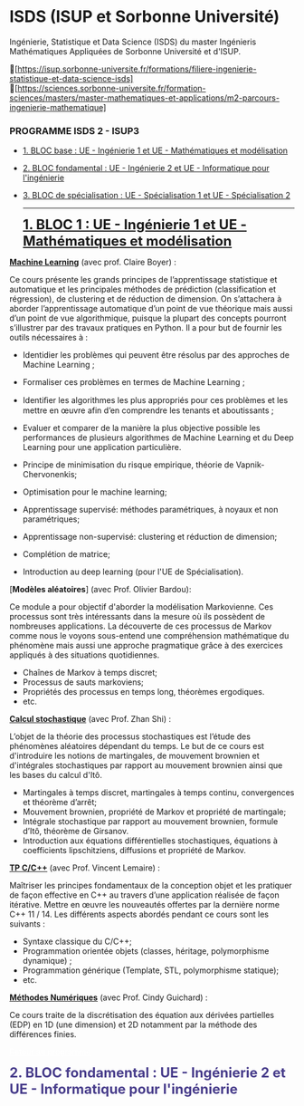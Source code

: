 # ISDS (ISUP et Sorbonne Université)
Ingénierie, Statistique et Data Science (ISDS) du master Ingénieris Mathématiques Appliquées de Sorbonne Université et d'ISUP.<br/>

🔗[https://isup.sorbonne-universite.fr/formations/filiere-ingenierie-statistique-et-data-science-isds] <br/>
🔗[https://sciences.sorbonne-universite.fr/formation-sciences/masters/master-mathematiques-et-applications/m2-parcours-ingenierie-mathematique]

<a id="top"></a>
<div class="list-group" id="list-tab" role="tablist">
<h3 class="list-group-item list-group-item-action active" data-toggle="list" role="tab" aria-controls="home">PROGRAMME ISDS 2 - ISUP3</h3>
  
* [1. BLOC base              : UE - Ingénierie 1 et UE - Mathématiques et modélisation](#2)
* [2. BLOC fondamental       : UE - Ingénierie 2 et UE - Informatique pour l'ingénierie](#2)
* [3. BLOC de spécialisation : UE - Spécialisation 1 et UE - Spécialisation 2](#2)

  ---------------
  
  <a id="2"></a>
<font color="darkslateblue" size=+2.5><b>[1. BLOC 1 : UE - Ingénierie 1 et UE - Mathématiques et modélisation]()</b></font>


[**Machine Learning**]() (avec prof. Claire Boyer) : 
  
  Ce cours présente les grands principes de l’apprentissage statistique et automatique et les principales méthodes de prédiction (classification et régression), de clustering et de réduction de dimension. On s’attachera à aborder l’apprentissage automatique d’un point de vue théorique mais aussi d’un point de vue algorithmique, puisque la plupart des concepts pourront s’illustrer par des travaux pratiques en Python.  Il a pour but de fournir les outils nécessaires à :
- Identidier les problèmes qui peuvent être résolus par des approches de Machine Learning ;
- Formaliser ces problèmes en termes de Machine Learning ;
- Identiﬁer les algorithmes les plus appropriés pour ces problèmes et les mettre en œuvre afin d’en comprendre les tenants et aboutissants ;
- Evaluer et comparer de la manière la plus objective possible les performances de plusieurs algorithmes de Machine Learning et du Deep Learning pour une application particulière.
  
- Principe de minimisation du risque empirique, théorie de Vapnik-Chervonenkis;
- Optimisation pour le machine learning;
- Apprentissage supervisé: méthodes paramétriques, à noyaux et non paramétriques;
- Apprentissage non-supervisé: clustering et réduction de dimension;
- Complétion de matrice;
- Introduction au deep learning (pour l'UE de Spécialisation).

  
[**Modèles aléatoires**] (avec Prof. Olivier Bardou):  <br/> 
  
  Ce module a pour objectif d'aborder la modélisation Markovienne. Ces processus sont très intéressants dans la mesure où ils possèdent de nombreuses applications. La découverte de ces processus de Markov comme nous le voyons sous-entend une compréhension mathématique du phénomène mais aussi une approche pragmatique grâce à des exercices appliqués à des situations quotidiennes.
- Chaînes de Markov à temps discret;
- Processus de sauts markoviens;
- Propriétés des processus en temps long, théorèmes ergodiques.
- etc.

[**Calcul stochastique**](https://www.lpsm.paris/pageperso/zhan) (avec Prof. Zhan Shi) :  
  
  L’objet de la théorie des processus stochastiques est l’étude des phénomènes aléatoires dépendant du temps. Le but de ce cours est d'introduire les notions de martingales, de mouvement brownien et d'intégrales stochastiques par rapport au mouvement brownien ainsi que les bases du calcul d'Itô.
- Martingales à temps discret, martingales à temps continu, convergences et théorème d’arrêt;
- Mouvement brownien, propriété de Markov et propriété de martingale; 
- Intégrale stochastique par rapport au mouvement brownien, formule d’Itô, théorème de Girsanov. 
- Introduction aux équations différentielles stochastiques, équations à coefficients lipschitziens, diffusions et propriété de Markov.
 


  
[**TP C/C++**]() (avec Prof. Vincent Lemaire) : 
  
  Maîtriser les principes fondamentaux de la conception objet et les pratiquer de façon effective en C++ au travers d’une application réalisée de façon itérative. Mettre en œuvre les nouveautés offertes par la dernière norme C++ 11 / 14. Les différents aspects abordés pendant ce cours sont les suivants :
- Syntaxe classique du C/C++;
- Programmation orientée objets (classes, héritage, polymorphisme dynamique) ;
- Programmation générique (Template, STL, polymorphisme statique);
- etc.
 

[**Méthodes Numériques**]() (avec Prof. Cindy Guichard) : 
  
  Ce cours traite de la discrétisation des  équation aux dérivées partielles (EDP) en 1D (une dimension) et 2D notamment par la méthode des différences finies.

  
<a href="#top" class="btn btn-primary btn-sm" role="button" aria-pressed="true" style="color:white" data-toggle="popover">Retour au programme</a>
 
  
  <a id="2"></a>
<font color="darkslateblue" size=+2.5><b>2. BLOC fondamental : UE - Ingénierie 2 et UE - Informatique pour l'ingénierie</b></font>

